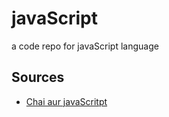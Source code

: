 # javaScript
a code repo for javaScript language

## Sources 
* [Chai aur javaScritpt](https://www.youtube.com/playlist?list=PLu71SKxNbfoBuX3f4EOACle2y-tRC5Q37)